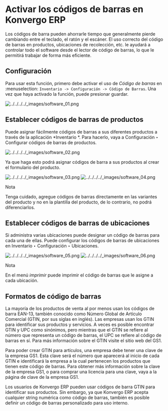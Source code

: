# Activar los códigos de barras en Konvergo ERP

Los códigos de barra pueden ahorrarle tiempo que generalmente pierde cambiando
entre el teclado, el ratón y el escáner. El uso correcto del código de barras
en productos, ubicaciones de recolección, etc. le ayudará a controlar todo el
software desde el lector de código de barras, lo que le permitirá trabajar de
forma más eficiente.

## Configuración

Para usar esta función, primero debe activar el uso de _Código de barras_ en
:menuselection: `Inventario -> Configuración -> Código de Barras`. Una vez que
haya activado la función, puede presionar guardar.

![../../../../_images/software_01.png](../../../../_images/software_01.png)

## Establecer códigos de barras de productos

Puede asignar fácilmente códigos de barras a sus diferentes productos a través
de la aplicación *Inventario *. Para hacerlo, vaya a Configuración ‣
Configurar códigos de barras de productos.

![../../../../_images/software_02.png](../../../../_images/software_02.png)

Ya que haga esto podrá asignar códigos de barra a sus productos al crear el
formulario del producto.

![../../../../_images/software_03.png](../../../../_images/software_03.png)
![../../../../_images/software_04.png](../../../../_images/software_04.png)
<div class="alert alert-primary">
<p class="alert-title">
Nota</p><p>Tenga cuidado, agregue códigos de barras directamente en las variantes del producto y no en la plantilla del producto, de lo contrario, no podrá diferenciarlos.</p>
</div>

## Establecer códigos de barras de ubicaciones

Si administra varias ubicaciones puede designar un código de barras para cada
una de ellas. Puede configurar los códigos de barras de ubicaciones en
Inventario ‣ Configuración ‣ Ubicaciones.

![../../../../_images/software_05.png](../../../../_images/software_05.png)
![../../../../_images/software_06.png](../../../../_images/software_06.png)
<div class="alert alert-primary">
<p class="alert-title">
Nota</p><p>En el menú <em>imprimir</em> puede imprimir el código de barras que le asigne a cada ubicación.</p>
</div>

## Formatos de código de barras

La mayoría de los productos de venta al por menos usan los códigos de barra
EAN-13, también conocido como Número Global de Artículo Comercial (GTIN, por
sus siglas en inglés). Las empresas usan los GTIN para identificar sus
productos y servicios. A veces es posible encontrar GTIN y UPC como sinónimos,
pero mientras que el GTIN se refiere al número que representa un código de
barras, el UPC se refiere al código de barras en sí. Para más información
sobre el GTIN visite el sitio web del GS1.

Para poder crear GTIN para artículos, una empresa debe tener una clave de la
empresa GS1. Esta clave será el número que aparecerá al inicio de cada GTIN e
identificará la empresa a la cual pertenecen los productos que tienen este
código de barras. Para obtener más información sobre la clave de la empresa
GS1, o para comprar una licencia para una clave, vaya a la página de clave de
la empresa GS1.

Los usuarios de Konvergo ERP pueden usar códigos de barra GTIN para identificar sus
productos. Sin embargo, ya que Konvergo ERP acepta cualquier string numérica como
código de barras, también es posible definir un código de barras personalizado
para uso interno.

